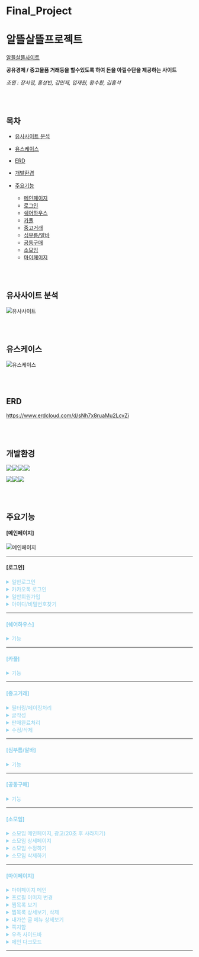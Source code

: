 

# Final_Project

<h1>알뜰살뜰프로젝트</h1>

<a href="http://3.38.209.77/thrifty/">알뜰살뜰사이트</a>


<b>공유경제 / 중고물품 거래등을 할수있도록 하여 돈을 아낄수단을 제공하는 사이트</b>



<i>조원 : 장서영, 홍성빈, 김민재, 임재원, 황수환, 김홍석</i>

<br><br>
<h2>목차</h2>

* [유사사이트 분석](#유사사이트-분석)

* [유스케이스](#유스케이스)

* [ERD](#ERD)

* [개발환경](#개발환경)

* [주요기능](#주요기능)
  * [메인페이지](#메인페이지)
  * [로그인](#로그인)
  * [쉐어하우스](#쉐어하우스)
  * [카풀](#카풀)
  * [중고거래](#중고거래)
  * [심부름/알바](#심부름/알바)
  * [공동구매](#공동구매)
  * [소모임](#소모임)
  * [마이페이지](#마이페이지)

<br><br>

<h2>유사사이트 분석</h2>

![유사사이트](https://github.com/hongsuk2615/Final_Project/assets/117423274/a13cd31b-0ad2-4894-b007-8cff243aa28a)


<br><br>
<h2>유스케이스</h2>

![유스케이스](https://github.com/hongsuk2615/Final_Project/assets/117423274/1e633c3e-a503-41bb-9ee9-262834186158)


<br><br>
<h2>ERD</h2>
<a href="https://www.erdcloud.com/d/sNh7x8ruaMu2LcvZi">https://www.erdcloud.com/d/sNh7x8ruaMu2LcvZi</a>

<br><br>
<h2>개발환경</h2>

<img src="https://img.shields.io/badge/html5-E34F26?style=for-the-badge&logo=html5&logoColor=white"><img src="https://img.shields.io/badge/css-1572B6?style=for-the-badge&logo=css3&logoColor=white"><img src="https://img.shields.io/badge/javascript-F7DF1E?style=for-the-badge&logo=javascript&logoColor=white"><img src="https://img.shields.io/badge/jquery-0769AD?style=for-the-badge&logo=jquery&logoColor=white">

<img src="https://img.shields.io/badge/spring-6DB33F?style=for-the-badge&logo=spring&logoColor=white"><img src="https://img.shields.io/badge/mysql-4479A1?style=for-the-badge&logo=mysql&logoColor=white"><img src="https://img.shields.io/badge/amazonaws-232F3E?style=for-the-badge&logo=amazonaws&logoColor=white">


<br><br>
<h2>주요기능</h2>

 <h4>[메인페이지]</h4>

![메인페이지](https://github.com/hongsuk2615/Final_Project/assets/117423274/bf709c21-e973-4ba9-bf0d-153518c93453)

<hr/>

 <h4>[로그인]</h4>
<div style="color : skyblue;" >

<details>
<summary>일반로그인</summary>
<div markdown="1">
  
 ![일반로그인](https://github.com/hongsuk2615/Final_Project/assets/117423274/e30589af-9bcc-4032-b511-4fc9b4b4b2b4)

</div>
</details>



<details>
<summary>카카오톡 로그인</summary>
<div markdown="1">
  
![카카오로그인](https://github.com/hongsuk2615/Final_Project/assets/117423274/5c0f2d14-0197-4782-ad0e-68225335bea8)

</div>
</details>


<details>
<summary>일반회원가입</summary>
<div markdown="1">
  
![회원가입1](https://github.com/hongsuk2615/Final_Project/assets/117423274/a66419b1-06a8-4fa7-9e82-652750f7c9c9)

![회원가입2](https://github.com/hongsuk2615/Final_Project/assets/117423274/c9a7c196-826c-4521-8e71-bb2a72c5f56a)

![회원가입3](https://github.com/hongsuk2615/Final_Project/assets/117423274/42f71b33-15d0-4aab-82ba-7fbaa1e4eee1)

</div>
</details>


<details>
<summary>아이디/비밀번호찾기</summary>
<div markdown="1">

![아이디비밀번호찾기](https://github.com/hongsuk2615/Final_Project/assets/117423274/8aea85eb-8091-42ef-8814-5ee36f2264ff)

</div>
</details>
<hr/>

 <h4>[쉐어하우스]</h4>
<details>
<summary>기능</summary>
<div markdown="1">

움짤

</div>
</details>
<hr/>

 <h4>[카풀]</h4>
<details>
<summary>기능</summary>
<div markdown="1">

움짤

</div>
</details>
<hr/>

 <h4>[중고거래]</h4>

<details>
<summary>필터링/페이징처리</summary>
<div markdown="1">

![중고거래](https://github.com/hongsuk2615/Final_Project/assets/117423274/939c46d0-26b2-462d-96a9-100916bf1a88)

</div>
</details>

<details>
<summary>글작성</summary>
<div markdown="1">

![중고거래 글작성](https://github.com/hongsuk2615/Final_Project/assets/117423274/cfcf00fd-8bac-4c2f-88c0-914e63e661c3)


</div>
</details>

<details>
<summary>판매완료처리</summary>
<div markdown="1">

![중고거래 판매완료](https://github.com/hongsuk2615/Final_Project/assets/117423274/f3914d2a-d425-4a97-80c8-a682bcd9c6a1)


</div>
</details>

<details>
<summary>수정/삭제</summary>
<div markdown="1">

![중고거래 수정삭제](https://github.com/hongsuk2615/Final_Project/assets/117423274/442f548d-7dce-4e16-9446-6a5db7344a78)


</div>
</details>


<hr/>

 <h4>[심부름/알바]</h4>
<details>
<summary>기능</summary>
<div markdown="1">

움짤

</div>
</details>
<hr/>

 <h4>[공동구매]</h4>
<details>
<summary>기능</summary>
<div markdown="1">

움짤

</div>
</details>
<hr/>

 <h4>[소모임]</h4>
<details>
<summary>소모임 메인페이지, 광고(20초 후 사라지기)</summary>
<div markdown="1">
 
![소모임 메인 페이지](https://github.com/hongsuk2615/Final_Project/assets/59534382/6507fba2-ca0b-453d-9ada-4bc68ea9330d)

</div>
</details>

<details>
<summary>소모임 상세페이지</summary>
<div markdown="1">


![소모임 상세보기](https://github.com/hongsuk2615/Final_Project/assets/59534382/3602c0bc-1835-448e-beba-2937e1e1e024)


</div>
</details>


<details>
<summary>소모임 수정하기</summary>
<div markdown="1">


![소모임 수정하기](https://github.com/hongsuk2615/Final_Project/assets/59534382/b71b36a9-83de-4176-aceb-7c25fbac4685)

</div>
</details>

<details>
<summary>소모임 삭제하기</summary>
<div markdown="1">


![소모임 삭제하기](https://github.com/hongsuk2615/Final_Project/assets/59534382/4753c691-b1ac-47ef-8b6e-c83f02e1e5f1)



</div>
</details>
<hr/>

 <h4>[마이페이지]</h4>
<details>
<summary>마이페이지 메인</summary>
<div markdown="1">

![마이페이 메인](https://github.com/hongsuk2615/Final_Project/assets/59534382/d9ecbde7-c9f4-4462-a3ad-d2226b6ec9cc)


</div>
</details>


<details>
<summary>프로필 이미지 변경</summary>
<div markdown="1">

 ![프로필 이미지 변경](https://github.com/hongsuk2615/Final_Project/assets/59534382/82eff180-6739-4fe5-8bcb-d5db8c6970b2)




</div>
</details>


<details>
<summary>찜목록 보기</summary>
<div markdown="1">


![찜목록 보기](https://github.com/hongsuk2615/Final_Project/assets/59534382/ac71806a-822d-413f-9cf3-d2b47e570af0)




</div>
</details>



<details>
<summary>찜목록 상세보기, 삭제</summary>
<div markdown="1">



![찜목록 상세보기, 삭제 ](https://github.com/hongsuk2615/Final_Project/assets/59534382/10e23df2-54aa-497b-9e7d-04c241680a8a)




</div>
</details>


<details>
<summary>내가쓴 글 메뉴 상세보기 </summary>
<div markdown="1">


![내가쓴글 메뉴 상세보기](https://github.com/hongsuk2615/Final_Project/assets/59534382/f4629f55-7569-447e-8c9b-7695e1532e16)






</div>
</details>


<details>
<summary> 쪽지함 </summary>
<div markdown="1">




![쪽지함](https://github.com/hongsuk2615/Final_Project/assets/59534382/cdf5b2f3-83ba-40d9-b958-522c4ec1a875)





</div>
</details>


<details>
<summary> 우측 사이드바 </summary>
<div markdown="1">




![우측 사이드바](https://github.com/hongsuk2615/Final_Project/assets/59534382/535c55be-7bb4-4c5c-9e7f-b3e413b7592c)






</div>
</details>


<details>
<summary> 메인 다크모드 </summary>
<div markdown="1">



![다크모드](https://github.com/hongsuk2615/Final_Project/assets/59534382/f1dd88c4-0c17-44c6-9dab-87a97782ecaa)








</div>
</details>
<hr/>




